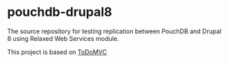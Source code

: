 pouchdb-drupal8
===============

The source repository for testing replication between PouchDB and Drupal 8 using Relaxed Web Services module.

This project is based on [ToDoMVC](https://github.com/tastejs/todomvc)